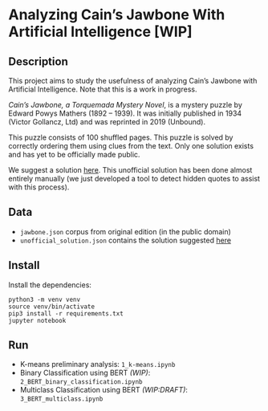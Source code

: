 # Analyzing Cain’s Jawbone With Artificial Intelligence [WIP]

## Description

This project aims to study the usefulness of analyzing Cain’s Jawbone with Artificial Intelligence. Note that this is a work in progress. 

*Cain’s Jawbone, a Torquemada Mystery Novel*, is a mystery puzzle by Edward Powys Mathers (1892 – 1939). It was initially published in 1934 (Victor Gollancz, Ltd) and was reprinted in 2019 (Unbound).

This puzzle consists of 100 shuffled pages. This puzzle is solved by correctly ordering them using clues from the text. Only one solution exists and has yet to be officially made public.

We suggest a solution [here](https://glthr.com/cj/). This unofficial solution has been done almost entirely manually (we just developed a tool to detect hidden quotes to assist with this process).

## Data

- `jawbone.json` corpus from original edition (in the public domain)
- `unofficial_solution.json` contains the solution suggested [here](https://glthr.com/cj/)

## Install

Install the dependencies:

```
python3 -m venv venv
source venv/bin/activate 
pip3 install -r requirements.txt
jupyter notebook
```

## Run

* K-means preliminary analysis: `1_k-means.ipynb`
* Binary Classification using BERT *(WIP)*: `2_BERT_binary_classification.ipynb`
* Multiclass Classification using BERT *(WIP:DRAFT)*: `3_BERT_multiclass.ipynb`
